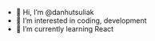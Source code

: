 - 👋 Hi, I’m @danhutsuliak
- 👀 I’m interested in coding, development
- 🌱 I’m currently learning React

<!---
danhutsuliak/danhutsuliak is a ✨ special ✨ repository because its `README.md` (this file) appears on your GitHub profile.
You can click the Preview link to take a look at your changes.
--->
